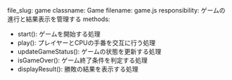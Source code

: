 file_slug: game
classname: Game
filename: game.js
responsibility: ゲームの進行と結果表示を管理する
methods:
  - start(): ゲームを開始する処理
  - play(): プレイヤーとCPUの手番を交互に行う処理
  - updateGameStatus(): ゲームの状態を更新する処理
  - isGameOver(): ゲーム終了条件を判定する処理
  - displayResult(): 勝敗の結果を表示する処理
